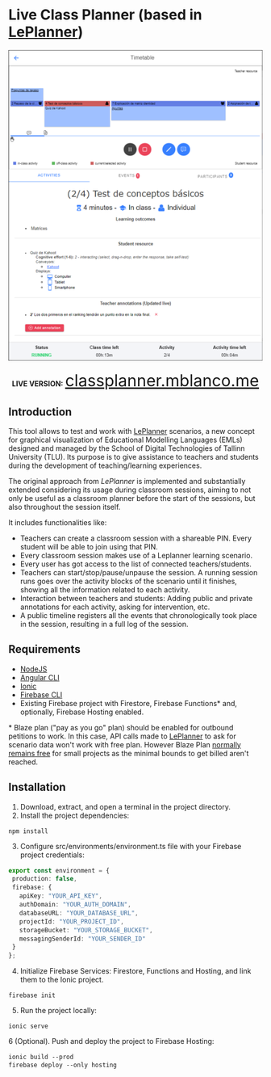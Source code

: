 # Live Class Planner (based in [LePlanner](https://leplanner.ee))

<p align="center">
  <img src="timetable-view.png"><br></br>
  <b>LIVE VERSION:</b> <a href="https://classplanner.mblanco.me/" style="font-size:32px;">classplanner.mblanco.me</a>
</p>

## Introduction

This tool allows to test and work with [LePlanner](https://leplanner.ee) scenarios, a new concept for graphical visualization of Educational Modelling Languages (EMLs) designed and managed by the School of Digital Technologies of Tallinn University (TLU). Its purpose is to give assistance to teachers and students during the development of teaching/learning experiences. 

The original approach from _LePlanner_ is implemented and substantially extended considering its usage during classroom sessions, aiming to not only be useful as a classroom planner before the start of the sessions, but also throughout the session itself.

It includes functionalities like:

* Teachers can create a classroom session with a shareable PIN. Every student will be able to join using that PIN.
* Every classroom session makes use of a Leplanner learning scenario.
* Every user has got access to the list of connected teachers/students.
* Teachers can start/stop/pause/unpause the session. A running session runs goes over the activity blocks of the scenario until it finishes, showing all the information related to each activity.
* Interaction between teachers and students: Adding public and private annotations for each activity, asking for intervention, etc.
* A public timeline registers all the events that chronologically took place in the session, resulting in a full log of the session.

## Requirements
* [NodeJS](https://nodejs.org/es/)
* [Angular CLI](https://angular.io/guide/setup-local)
* [Ionic](https://ionicframework.com/docs/intro/cli)
* [Firebase CLI](https://firebase.google.com/docs/cli#npm)
* Existing Firebase project with Firestore, Firebase Functions* and, optionally, Firebase Hosting enabled.


\* Blaze plan ("pay as you go" plan) should be enabled for outbound petitions to work. In this case, API calls made to [LePlanner](https://beta.leplanner.net/) to ask for scenario data won't work with free plan. However Blaze Plan [normally remains free](https://firebase.google.com/pricing?hl=en) for small projects as the minimal bounds to get billed aren't reached.

## Installation

1. Download, extract, and open a terminal in the project directory.
2. Install the project dependencies:

```
npm install
```

3. Configure src/environments/environment.ts file with your Firebase project credentials:

```ts
export const environment = {
 production: false,
 firebase: {
   apiKey: "YOUR_API_KEY",
   authDomain: "YOUR_AUTH_DOMAIN",
   databaseURL: "YOUR_DATABASE_URL",
   projectId: "YOUR_PROJECT_ID",
   storageBucket: "YOUR_STORAGE_BUCKET",
   messagingSenderId: "YOUR_SENDER_ID"
 }
};
```

4. Initialize Firebase Services: Firestore, Functions and Hosting, and link them to the Ionic project.

```
firebase init
```

5. Run the project locally:

```
ionic serve
```

6 (Optional). Push and deploy the project to Firebase Hosting:

```
ionic build --prod
firebase deploy --only hosting
```
